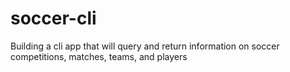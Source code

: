# soccer-cli
Building a cli app that will query and return information on soccer competitions, matches, teams, and players
